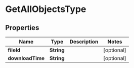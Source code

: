 

# GetAllObjectsType


## Properties

Name | Type | Description | Notes
------------ | ------------- | ------------- | -------------
**fileId** | **String** |  |  [optional]
**downloadTime** | **String** |  |  [optional]



